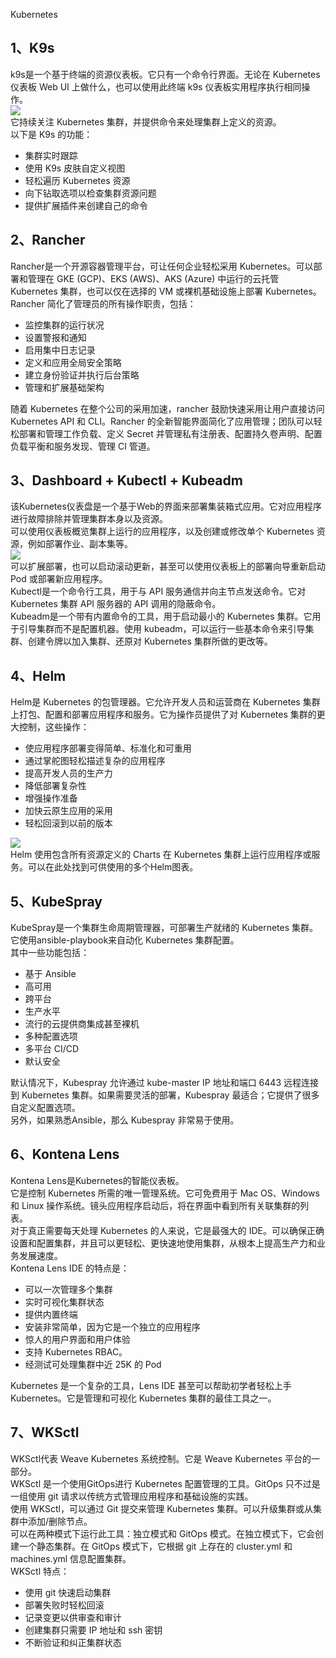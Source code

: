 Kubernetes
<a name="FLi6j"></a>
## 1、K9s
k9s是一个基于终端的资源仪表板。它只有一个命令行界面。无论在 Kubernetes 仪表板 Web UI 上做什么，也可以使用此终端 k9s 仪表板实用程序执行相同操作。<br />![](https://cdn.nlark.com/yuque/0/2022/webp/396745/1643416199784-12976786-f82c-41bf-8876-eab418394d8f.webp#clientId=ua64a6e67-7026-4&from=paste&id=u57f7ded5&originHeight=480&originWidth=1032&originalType=url&ratio=1&rotation=0&showTitle=false&status=done&style=none&taskId=u28014d91-bbac-4b49-9fd3-54421769d09&title=)<br />它持续关注 Kubernetes 集群，并提供命令来处理集群上定义的资源。<br />以下是 K9s 的功能：

- 集群实时跟踪
- 使用 K9s 皮肤自定义视图
- 轻松遍历 Kubernetes 资源
- 向下钻取选项以检查集群资源问题
- 提供扩展插件来创建自己的命令
<a name="sl1BS"></a>
## 2、Rancher
Rancher是一个开源容器管理平台，可让任何企业轻松采用 Kubernetes。可以部署和管理在 GKE (GCP)、EKS (AWS)、AKS (Azure) 中运行的云托管 Kubernetes 集群，也可以仅在选择的 VM 或裸机基础设施上部署 Kubernetes。<br />Rancher 简化了管理员的所有操作职责，包括：

- 监控集群的运行状况
- 设置警报和通知
- 启用集中日志记录
- 定义和应用全局安全策略
- 建立身份验证并执行后台策略
- 管理和扩展基础架构

随着 Kubernetes 在整个公司的采用加速，rancher 鼓励快速采用让用户直接访问 Kubernetes API 和 CLI。Rancher 的全新智能界面简化了应用管理；团队可以轻松部署和管理工作负载、定义 Secret 并管理私有注册表、配置持久卷声明、配置负载平衡和服务发现、管理 CI 管道。
<a name="FQYCj"></a>
## 3、Dashboard + Kubectl + Kubeadm
该Kubernetes仪表盘是一个基于Web的界面来部署集装箱式应用。它对应用程序进行故障排除并管理集群本身以及资源。<br />可以使用仪表板概览集群上运行的应用程序，以及创建或修改单个 Kubernetes 资源，例如部署作业、副本集等。<br />![](https://cdn.nlark.com/yuque/0/2022/webp/396745/1643416199753-32bd27b1-64e3-4e92-9d4e-0ae60f953c26.webp#clientId=ua64a6e67-7026-4&from=paste&id=u6376097f&originHeight=608&originWidth=1080&originalType=url&ratio=1&rotation=0&showTitle=false&status=done&style=shadow&taskId=u12ed73bc-f012-4451-be97-370647bdd47&title=)<br />可以扩展部署，也可以启动滚动更新，甚至可以使用仪表板上的部署向导重新启动 Pod 或部署新应用程序。<br />Kubectl是一个命令行工具，用于与 API 服务通信并向主节点发送命令。它对 Kubernetes 集群 API 服务器的 API 调用的隐蔽命令。<br />Kubeadm是一个带有内置命令的工具，用于启动最小的 Kubernetes 集群。它用于引导集群而不是配置机器。使用 kubeadm，可以运行一些基本命令来引导集群、创建令牌以加入集群、还原对 Kubernetes 集群所做的更改等。
<a name="Sy8bg"></a>
## 4、Helm
Helm是 Kubernetes 的包管理器。它允许开发人员和运营商在 Kubernetes 集群上打包、配置和部署应用程序和服务。它为操作员提供了对 Kubernetes 集群的更大控制，这些操作：

- 使应用程序部署变得简单、标准化和可重用
- 通过掌舵图轻松描述复杂的应用程序
- 提高开发人员的生产力
- 降低部署复杂性
- 增强操作准备
- 加快云原生应用的采用
- 轻松回滚到以前的版本

![](https://cdn.nlark.com/yuque/0/2022/webp/396745/1643416200102-1fa7abfd-2dd0-46fb-bcf2-f63c6e34dc99.webp#clientId=ua64a6e67-7026-4&from=paste&id=uf8580a77&originHeight=376&originWidth=1080&originalType=url&ratio=1&rotation=0&showTitle=false&status=done&style=shadow&taskId=u365ffc16-82ab-44c9-8e46-3cdd1761791&title=)<br />Helm 使用包含所有资源定义的 Charts 在 Kubernetes 集群上运行应用程序或服务。可以在此处找到可供使用的多个Helm图表。
<a name="utIkN"></a>
## 5、KubeSpray
KubeSpray是一个集群生命周期管理器，可部署生产就绪的 Kubernetes 集群。它使用ansible-playbook来自动化 Kubernetes 集群配置。<br />其中一些功能包括：

- 基于 Ansible
- 高可用
- 跨平台
- 生产水平
- 流行的云提供商集成甚至裸机
- 多种配置选项
- 多平台 CI/CD
- 默认安全

默认情况下，Kubespray 允许通过 kube-master IP 地址和端口 6443 远程连接到 Kubernetes 集群。如果需要灵活的部署，Kubespray 最适合；它提供了很多自定义配置选项。<br />另外，如果熟悉Ansible，那么 Kubespray 非常易于使用。
<a name="KeZQT"></a>
## 6、Kontena Lens
Kontena Lens是Kubernetes的智能仪表板。<br />它是控制 Kubernetes 所需的唯一管理系统。它可免费用于 Mac OS、Windows 和 Linux 操作系统。镜头应用程序启动后，将在界面中看到所有关联集群的列表。<br />对于真正需要每天处理 Kubernetes 的人来说，它是最强大的 IDE。可以确保正确设置和配置集群，并且可以更轻松、更快速地使用集群，从根本上提高生产力和业务发展速度。<br />Kontena Lens IDE 的特点是：

- 可以一次管理多个集群
- 实时可视化集群状态
- 提供内置终端
- 安装非常简单，因为它是一个独立的应用程序
- 惊人的用户界面和用户体验
- 支持 Kubernetes RBAC。
- 经测试可处理集群中近 25K 的 Pod

Kubernetes 是一个复杂的工具，Lens IDE 甚至可以帮助初学者轻松上手 Kubernetes。它是管理和可视化 Kubernetes 集群的最佳工具之一。
<a name="XEwIQ"></a>
## 7、WKSctl
WKSctl代表 Weave Kubernetes 系统控制。它是 Weave Kubernetes 平台的一部分。<br />WKSctl 是一个使用GitOps进行 Kubernetes 配置管理的工具。GitOps 只不过是一组使用 git 请求以传统方式管理应用程序和基础设施的实践。<br />使用 WKSctl，可以通过 Git 提交来管理 Kubernetes 集群。可以升级集群或从集群中添加/删除节点。<br />可以在两种模式下运行此工具：独立模式和 GitOps 模式。在独立模式下，它会创建一个静态集群。在 GitOps 模式下，它根据 git 上存在的 cluster.yml 和machines.yml 信息配置集群。<br />WKSctl 特点：

- 使用 git 快速启动集群
- 部署失败时轻松回滚
- 记录变更以供审查和审计
- 创建集群只需要 IP 地址和 ssh 密钥
- 不断验证和纠正集群状态
